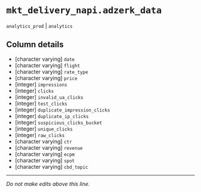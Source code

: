 # `mkt_delivery_napi.adzerk_data`
`analytics_prod` | `analytics`

## Column details
* [character varying] `date`
* [character varying] `flight`
* [character varying] `rate_type`
* [character varying] `price`
* [integer]   `impressions`
* [integer]   `clicks`
* [integer]   `invalid_ua_clicks`
* [integer]   `test_clicks`
* [integer]   `duplicate_impression_clicks`
* [integer]   `duplicate_ip_clicks`
* [integer]   `suspicious_clicks_bucket`
* [integer]   `unique_clicks`
* [integer]   `raw_clicks`
* [character varying] `ctr`
* [character varying] `revenue`
* [character varying] `ecpm`
* [character varying] `spot`
* [character varying] `cbd_topic`

-------------------------------------------------------------------------------
*Do not make edits above this line.*
